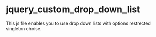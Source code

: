 # jquery_custom_drop_down_list
This js file enables you to use drop down lists with options restrected  singleton choise.
